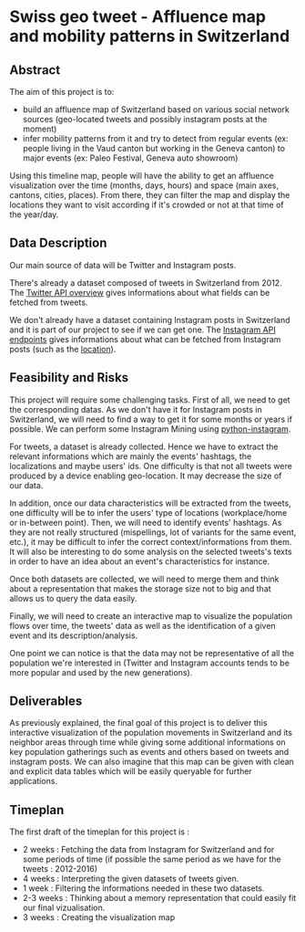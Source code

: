 # Swiss geo tweet - Affluence map and mobility patterns in Switzerland

## Abstract

The aim of this project is to:
- build an affluence map of Switzerland based on various social network sources (geo-located tweets and possibly instagram posts at the moment)
- infer mobility patterns from it and try to detect from regular events (ex: people living in the Vaud canton but working in the Geneva canton) to major events (ex: Paleo Festival, Geneva auto showroom)

Using this timeline map, people will have the ability to get an affluence visualization over the time (months, days, hours) and space (main axes, cantons, cities, places). From there, they can filter the map and display the locations they want to visit according if it's crowded or not at that time of the year/day.

## Data Description

Our main source of data will be Twitter and Instagram posts.

There's already a dataset composed of tweets in Switzerland from 2012. The [Twitter API overview](https://dev.twitter.com/overview/api) gives informations about what fields can be fetched from tweets.

We don't already have a dataset containing Instagram posts in Switzerland and it is part of our project to see if we can get one. The [Instagram API endpoints](https://www.instagram.com/developer/endpoints/) gives informations about what can be fetched from Instagram posts (such as the [location](https://www.instagram.com/developer/endpoints/locations/)).

## Feasibility and Risks

This project will require some challenging tasks. First of all, we need to get the corresponding datas. As we don't have it for Instagram posts in Switzerland, we will need to find a way to get it for some months or years if possible. We can perform some Instagram Mining using [python-instagram]( https://github.com/facebookarchive/python-instagram).

For tweets, a dataset is already collected. Hence we have to extract the relevant informations which are mainly the events' hashtags, the localizations and maybe users' ids. One difficulty is that not all tweets were produced by a device enabling geo-location. It may decrease the size of our data.

In addition, once our data characteristics will be extracted from the tweets, one difficulty will be to infer the users' type of locations (workplace/home or in-between point). Then, we will need to identify events' hashtags. As they are not really structured (mispellings, lot of variants for the same event, etc.), it may be difficult to infer the correct context/informations from them. It will also be interesting to do some analysis on the selected tweets's texts in order to have an idea about an event's characteristics for instance.

Once both datasets are collected, we will need to merge them and think about a representation that makes the storage size not to big and that allows us to query the data easily.

Finally, we will need to create an interactive map to visualize the population flows over time, the tweets' data as well as the identification of a given event and its description/analysis.

One point we can notice is that the data may not be representative of all the population we're interested in (Twitter and Instagram accounts tends to be more popular and used by the new generations). 

## Deliverables

As previously explained, the final goal of this project is to deliver this interactive visualization of the population movements in Switzerland and its neighbor areas through time while giving some additional informations on key population gatherings such as events and others based on tweets and instagram posts. We can also imagine that this map can be given with clean and explicit data tables which will be easily queryable for further applications.

## Timeplan

The first draft of the timeplan for this project is : 
- 2 weeks : Fetching the data from Instagram for Switzerland and for some periods of time (if possible the same period as we have for the tweets : 2012-2016)
- 4 weeks : Interpreting the given datasets of tweets given.
- 1 week : Filtering the informations needed in these two datasets.
- 2-3 weeks : Thinking about a memory representation that could easily fit our final vizualisation.
- 3 weeks : Creating the visualization map
